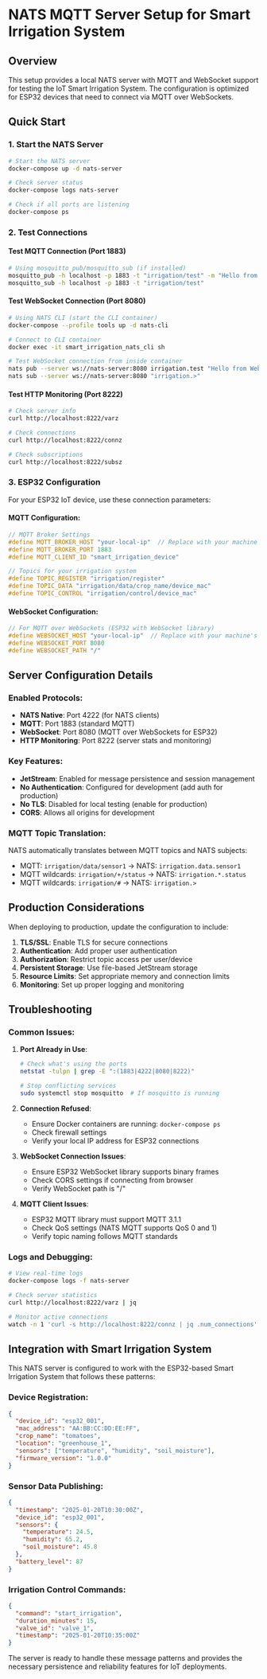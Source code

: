 # NATS MQTT Server Setup for Smart Irrigation System

## Overview

This setup provides a local NATS server with MQTT and WebSocket support for testing the IoT Smart Irrigation System. The configuration is optimized for ESP32 devices that need to connect via MQTT over WebSockets.

## Quick Start

### 1. Start the NATS Server

```bash
# Start the NATS server
docker-compose up -d nats-server

# Check server status
docker-compose logs nats-server

# Check if all ports are listening
docker-compose ps
```

### 2. Test Connections

#### Test MQTT Connection (Port 1883)
```bash
# Using mosquitto_pub/mosquitto_sub (if installed)
mosquitto_pub -h localhost -p 1883 -t "irrigation/test" -m "Hello from MQTT"
mosquitto_sub -h localhost -p 1883 -t "irrigation/test"
```

#### Test WebSocket Connection (Port 8080)
```bash
# Using NATS CLI (start the CLI container)
docker-compose --profile tools up -d nats-cli

# Connect to CLI container
docker exec -it smart_irrigation_nats_cli sh

# Test WebSocket connection from inside container
nats pub --server ws://nats-server:8080 irrigation.test "Hello from WebSocket"
nats sub --server ws://nats-server:8080 "irrigation.>"
```

#### Test HTTP Monitoring (Port 8222)
```bash
# Check server info
curl http://localhost:8222/varz

# Check connections
curl http://localhost:8222/connz

# Check subscriptions
curl http://localhost:8222/subsz
```

### 3. ESP32 Configuration

For your ESP32 IoT device, use these connection parameters:

#### MQTT Configuration:
```c
// MQTT Broker Settings
#define MQTT_BROKER_HOST "your-local-ip"  // Replace with your machine's IP
#define MQTT_BROKER_PORT 1883
#define MQTT_CLIENT_ID "smart_irrigation_device"

// Topics for your irrigation system
#define TOPIC_REGISTER "irrigation/register"
#define TOPIC_DATA "irrigation/data/crop_name/device_mac"
#define TOPIC_CONTROL "irrigation/control/device_mac"
```

#### WebSocket Configuration:
```c
// For MQTT over WebSockets (ESP32 with WebSocket library)
#define WEBSOCKET_HOST "your-local-ip"  // Replace with your machine's IP
#define WEBSOCKET_PORT 8080
#define WEBSOCKET_PATH "/"
```

## Server Configuration Details

### Enabled Protocols:
- **NATS Native**: Port 4222 (for NATS clients)
- **MQTT**: Port 1883 (standard MQTT)
- **WebSocket**: Port 8080 (MQTT over WebSockets for ESP32)
- **HTTP Monitoring**: Port 8222 (server stats and monitoring)

### Key Features:
- **JetStream**: Enabled for message persistence and session management
- **No Authentication**: Configured for development (add auth for production)
- **No TLS**: Disabled for local testing (enable for production)
- **CORS**: Allows all origins for development

### MQTT Topic Translation:
NATS automatically translates between MQTT topics and NATS subjects:
- MQTT: `irrigation/data/sensor1` → NATS: `irrigation.data.sensor1`
- MQTT wildcards: `irrigation/+/status` → NATS: `irrigation.*.status`
- MQTT wildcards: `irrigation/#` → NATS: `irrigation.>`

## Production Considerations

When deploying to production, update the configuration to include:

1. **TLS/SSL**: Enable TLS for secure connections
2. **Authentication**: Add proper user authentication
3. **Authorization**: Restrict topic access per user/device
4. **Persistent Storage**: Use file-based JetStream storage
5. **Resource Limits**: Set appropriate memory and connection limits
6. **Monitoring**: Set up proper logging and monitoring

## Troubleshooting

### Common Issues:

1. **Port Already in Use**:
   ```bash
   # Check what's using the ports
   netstat -tulpn | grep -E ":(1883|4222|8080|8222)"
   
   # Stop conflicting services
   sudo systemctl stop mosquitto  # If mosquitto is running
   ```

2. **Connection Refused**:
   - Ensure Docker containers are running: `docker-compose ps`
   - Check firewall settings
   - Verify your local IP address for ESP32 connections

3. **WebSocket Connection Issues**:
   - Ensure ESP32 WebSocket library supports binary frames
   - Check CORS settings if connecting from browser
   - Verify WebSocket path is "/"

4. **MQTT Client Issues**:
   - ESP32 MQTT library must support MQTT 3.1.1
   - Check QoS settings (NATS MQTT supports QoS 0 and 1)
   - Verify topic naming follows MQTT standards

### Logs and Debugging:
```bash
# View real-time logs
docker-compose logs -f nats-server

# Check server statistics
curl http://localhost:8222/varz | jq

# Monitor active connections
watch -n 1 'curl -s http://localhost:8222/connz | jq .num_connections'
```

## Integration with Smart Irrigation System

This NATS server is configured to work with the ESP32-based Smart Irrigation System that follows these patterns:

### Device Registration:
```json
{
  "device_id": "esp32_001",
  "mac_address": "AA:BB:CC:DD:EE:FF",
  "crop_name": "tomatoes",
  "location": "greenhouse_1",
  "sensors": ["temperature", "humidity", "soil_moisture"],
  "firmware_version": "1.0.0"
}
```

### Sensor Data Publishing:
```json
{
  "timestamp": "2025-01-20T10:30:00Z",
  "device_id": "esp32_001",
  "sensors": {
    "temperature": 24.5,
    "humidity": 65.2,
    "soil_moisture": 45.8
  },
  "battery_level": 87
}
```

### Irrigation Control Commands:
```json
{
  "command": "start_irrigation",
  "duration_minutes": 15,
  "valve_id": "valve_1",
  "timestamp": "2025-01-20T10:35:00Z"
}
```

The server is ready to handle these message patterns and provides the necessary persistence and reliability features for IoT deployments.